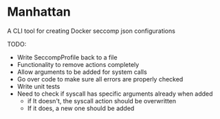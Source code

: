 # Manhattan
A CLI tool for creating Docker seccomp json configurations

 TODO:
 - Write SeccompProfile back to a file
 - Functionality to remove actions completely
 - Allow arguments to be added for system calls
 - Go over code to make sure all errors are properly checked
 - Write unit tests
 - Need to check if syscall has specific arguments already when added
    - if It doesn't, the syscall action should be overwritten
    - If it does, a new one should be added
